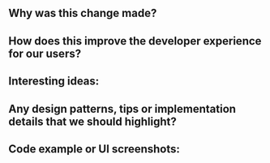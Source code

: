 ## Why was this change made?
How does this improve the developer experience for our users?
- 



## Interesting ideas:

Any design patterns, tips or implementation details that we should highlight?
- 


## Code example or UI screenshots: